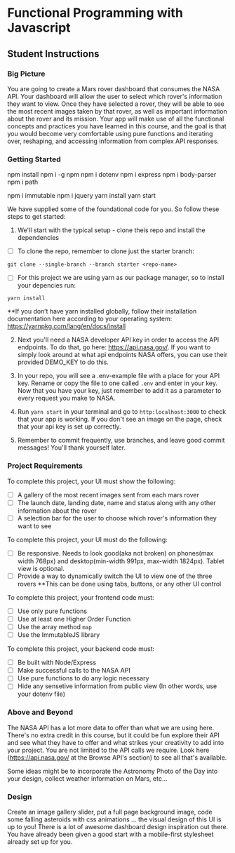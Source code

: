 # Functional Programming with Javascript 

## Student Instructions

### Big Picture

You are going to create a Mars rover dashboard that consumes the NASA API. Your dashboard will allow the user to select which rover's information they want to view. Once they have selected a rover, they will be able to see the most recent images taken by that rover, as well as important information about the rover and its mission. Your app will make use of all the functional concepts and practices you have learned in this course, and the goal is that you would become very comfortable using pure functions and iterating over, reshaping, and accessing information from complex API responses. 

### Getting Started

npm install
npm i -g npm
npm i dotenv
npm i express
npm i body-parser
npm i path

npm i immutable
npm i jquery
yarn install
yarn start


We have supplied some of the foundational code for you. So follow these steps to get started:

1. We'll start with the typical setup - clone theis repo and install the dependencies

 - [ ] To clone the repo, remember to clone just the starter branch:

```git clone --single-branch --branch starter <repo-name>```

 - [ ] For this project we are using yarn as our package manager, so to install your depencies run:

```yarn install``` 

**If you don’t have yarn installed globally, follow their installation documentation here according to your operating system: https://yarnpkg.com/lang/en/docs/install

2. Next you'll need a NASA developer API key in order to access the API endpoints. To do that, go here: https://api.nasa.gov/. If you want to simply look around at what api endpoints NASA offers, you can use their provided DEMO_KEY to do this.

3. In your repo, you will see a .env-example file with a place for your API key. Rename or copy the file to one called `.env` and enter in your key. Now that you have your key, just remember to add it as a parameter to every request you make to NASA.

5. Run `yarn start` in your terminal and go to `http:localhost:3000` to check that your app is working. If you don't see an image on the page, check that your api key is set up correctly.

6. Remember to commit frequently, use branches, and leave good commit messages! You'll thank yourself later.

### Project Requirements

To complete this project, your UI must show the following:

- [ ] A gallery of the most recent images sent from each mars rover
- [ ] The launch date, landing date, name and status along with any other information about the rover
- [ ] A selection bar for the user to choose which rover's information they want to see

To complete this project, your UI must do the following:

- [ ] Be responsive. Needs to look good(aka not broken) on phones(max width 768px) and desktop(min-width 991px, max-width 1824px). Tablet view is optional.
- [ ] Provide a way to dynamically switch the UI to view one of the three rovers 
**This can be done using tabs, buttons, or any other UI control

To complete this project, your frontend code must:

- [ ] Use only pure functions
- [ ] Use at least one Higher Order Function
- [ ] Use the array method `map`
- [ ] Use the ImmutableJS library

To complete this project, your backend code must:

- [ ] Be built with Node/Express
- [ ] Make successful calls to the NASA API
- [ ] Use pure functions to do any logic necessary
- [ ] Hide any sensetive information from public view (In other words, use your dotenv file)

### Above and Beyond

The NASA API has a lot more data to offer than what we are using here. There's no extra credit in this course, but it could be fun explore their API and see what they have to offer and what strikes your creativity to add into your project. You are not limited to the API calls we require. Look here (https://api.nasa.gov/ at the Browse API's section) to see all that's available.

Some ideas might be to incorporate the Astronomy Photo of the Day into your design, collect weather information on Mars, etc...

### Design

Create an image gallery slider, put a full page background image, code some falling asteroids with css animations ... the visual design of this UI is up to you! There is a lot of awesome dashboard design inspiration out there. You have already been given a good start with a mobile-first stylesheet already set up for you. 



